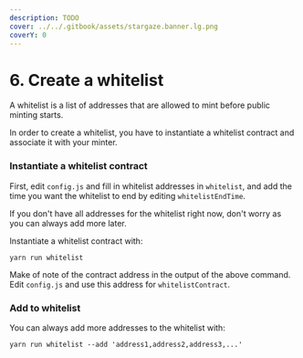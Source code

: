 ```yaml
---
description: TODO
cover: ../../.gitbook/assets/stargaze.banner.lg.png
coverY: 0
---
```


# 6. Create a whitelist

A whitelist is a list of addresses that are allowed to mint before public minting starts.

In order to create a whitelist, you have to instantiate a whitelist contract and associate it with your minter.

### Instantiate a whitelist contract

First, edit `config.js` and fill in whitelist addresses in `whitelist`, and add the time you want the whitelist to end by editing `whitelistEndTime`.

If you don't have all addresses for the whitelist right now, don't worry as you can always add more later.

Instantiate a whitelist contract with:

```
yarn run whitelist
```

Make of note of the contract address in the output of the above command. Edit `config.js` and use this address for `whitelistContract`.&#x20;

### Add to whitelist

You can always add more addresses to the whitelist with:

```
yarn run whitelist --add 'address1,address2,address3,...'
```

